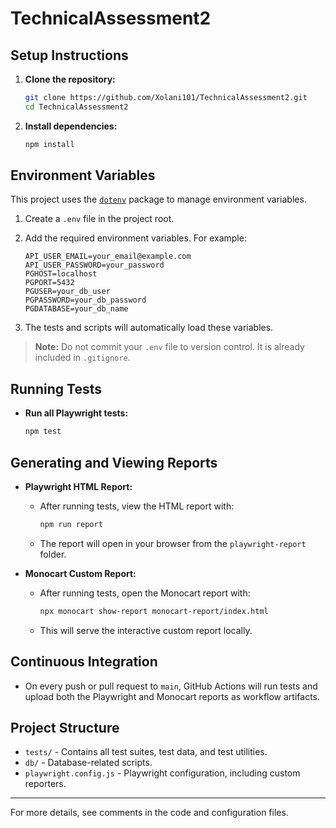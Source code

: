 # TechnicalAssessment2

## Setup Instructions

1. **Clone the repository:**
   ```sh
   git clone https://github.com/Xolani101/TechnicalAssessment2.git
   cd TechnicalAssessment2
   ```

2. **Install dependencies:**
   ```sh
   npm install
   ```

## Environment Variables

This project uses the [`dotenv`](https://www.npmjs.com/package/dotenv) package to manage environment variables.

1. Create a `.env` file in the project root.
2. Add the required environment variables. For example:

   ```env
   API_USER_EMAIL=your_email@example.com
   API_USER_PASSWORD=your_password
   PGHOST=localhost
   PGPORT=5432
   PGUSER=your_db_user
   PGPASSWORD=your_db_password
   PGDATABASE=your_db_name
   ```

3. The tests and scripts will automatically load these variables.

> **Note:** Do not commit your `.env` file to version control. It is already included in `.gitignore`.

## Running Tests

- **Run all Playwright tests:**
  ```sh
  npm test
  ```

## Generating and Viewing Reports

- **Playwright HTML Report:**
  - After running tests, view the HTML report with:
    ```sh
    npm run report
    ```
  - The report will open in your browser from the `playwright-report` folder.

- **Monocart Custom Report:**
  - After running tests, open the Monocart report with:
    ```sh
    npx monocart show-report monocart-report/index.html
    ```
  - This will serve the interactive custom report locally.

## Continuous Integration

- On every push or pull request to `main`, GitHub Actions will run tests and upload both the Playwright and Monocart reports as workflow artifacts.

## Project Structure

- `tests/` - Contains all test suites, test data, and test utilities.
- `db/` - Database-related scripts.
- `playwright.config.js` - Playwright configuration, including custom reporters.

---
For more details, see comments in the code and configuration files.
